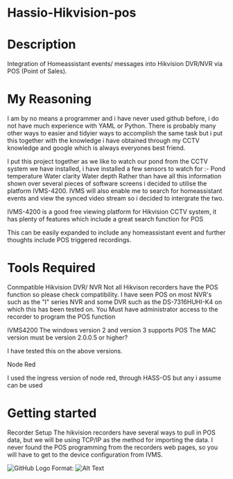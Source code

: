 # Hassio-Hikvision-pos

# Description 
Integration of Homeassistant events/ messages into Hikvision DVR/NVR via POS (Point of Sales).

# My Reasoning

I am by no means a programmer and i have never used github before, i do not have much experience with YAML or Python. There is probably many other ways to easier and tidyier ways to accomplish the same task but i put this together with the knowledge i have obtained through my CCTV knowledge and google which is always everyones best friend.

I put this project together as we like to watch our pond from the CCTV system we have installed, i have installed a few sensors to watch for :-
	Pond temperature
	Water clarity
	Water depth
Rather than have all this information shown over several pieces of software screens i decided to utilise the platform IVMS-4200. IVMS will also enable me to search for homeassistant events and view the synced video stream so i decided to intergrate the two.

IVMS-4200 is a good free viewing platform for Hikvision CCTV system, it has plenty of features which include a great search function for POS

This can be easily expanded to include any homeassistant event and further thoughts include POS triggered recordings.

# Tools Required

Conmpatible Hikvision DVR/ NVR
	Not all Hikvison recorders have the POS function so please check compatibility. I have seen POS on most NVR's such as the "I" series NVR and some DVR such as the DS-7316HUHI-K4 on which this has been tested on.
	You Must have administrator access to the recorder to program the POS function

IVMS4200 
The windows version 2 and version 3 supports POS
The MAC version must be version 2.0.0.5 or higher?

I have tested this on the above versions.

Node Red

I used the ingress version of node red, through HASS-OS but any i assume can be used 

# Getting started

Recorder Setup
The hikvision recorders have several ways to pull in POS data, but we will be using TCP/IP as the method for importing the data.
I never found the POS programming from the recorders web pages, so you will have to get to the device configuration from IVMS.

![GitHub Logo](C:\Users\ian\Documents\GitHub\Hassio-Hikvision-pos)
Format: ![Alt Text](url)


